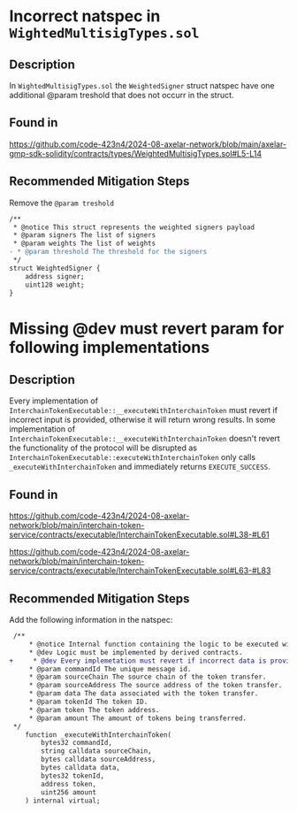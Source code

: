 # Incorrect natspec in `WightedMultisigTypes.sol`

## Description

In `WightedMultisigTypes.sol` the `WeightedSigner` struct natspec have one additional @param treshold that does not occurr in the struct.

## Found in

https://github.com/code-423n4/2024-08-axelar-network/blob/main/axelar-gmp-sdk-solidity/contracts/types/WeightedMultisigTypes.sol#L5-L14

## Recommended Mitigation Steps
Remove the `@param treshold`

```diff
/**
 * @notice This struct represents the weighted signers payload
 * @param signers The list of signers
 * @param weights The list of weights
- * @param threshold The threshold for the signers
 */
struct WeightedSigner {
    address signer;
    uint128 weight;
}
```

# Missing @dev must revert param for following implementations
## Description
Every implementation of `InterchainTokenExecutable::__executeWithInterchainToken` must revert if incorrect input is provided, otherwise it will return wrong results.
In some implementation of `InterchainTokenExecutable::__executeWithInterchainToken` doesn't revert the functionality of the protocol will be disrupted as `InterchainTokenExecutable::executeWithInterchainToken` only calls `_executeWithInterchainToken` and immediately returns `EXECUTE_SUCCESS`.

## Found in
https://github.com/code-423n4/2024-08-axelar-network/blob/main/interchain-token-service/contracts/executable/InterchainTokenExecutable.sol#L38-#L61

https://github.com/code-423n4/2024-08-axelar-network/blob/main/interchain-token-service/contracts/executable/InterchainTokenExecutable.sol#L63-#L83

## Recommended Mitigation Steps
Add the following information in the natspec:
```diff
 /**
     * @notice Internal function containing the logic to be executed with interchain token transfer.
     * @dev Logic must be implemented by derived contracts.
+     * @dev Every implemetation must revert if incorrect data is provided.
     * @param commandId The unique message id.
     * @param sourceChain The source chain of the token transfer.
     * @param sourceAddress The source address of the token transfer.
     * @param data The data associated with the token transfer.
     * @param tokenId The token ID.
     * @param token The token address.
     * @param amount The amount of tokens being transferred.
 */
    function _executeWithInterchainToken(
        bytes32 commandId,
        string calldata sourceChain,
        bytes calldata sourceAddress,
        bytes calldata data,
        bytes32 tokenId,
        address token,
        uint256 amount
    ) internal virtual;
```

